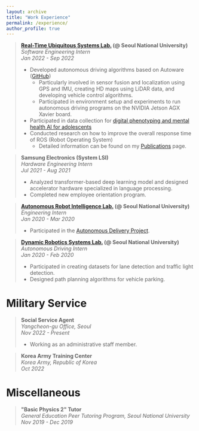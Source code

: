 ```yaml
---
layout: archive
title: "Work Experience"
permalink: /experience/
author_profile: true
---
```

> **[Real-Time Ubiquitous Systems Lab.](https://rubis.snu.ac.kr/) (@ Seoul National University)**  
> *Software Engineering Intern*  
> *Jan 2022 - Sep 2022*  
> - Developed autonomous driving algorithms based on Autoware ([GitHub](https://github.com/rubis-lab/Autoware_On_Embedded))  
>     - Particularly involved in sensor fusion and localization using GPS and IMU, creating HD maps using LiDAR data, and developing vehicle control algorithms.  
>     - Participated in environment setup and experiments to run autonomous driving programs on the NVIDIA Jetson AGX Xavier board.  
> - Participated in data collection for [digital phenotyping and mental health AI for adolescents](https://rubis.snu.ac.kr/index.php/sample-page/research/)  
> - Conducted research on how to improve the overall response time of ROS (Robot Operating System)  
>    - Detailed information can be found on my [Publications](https://sunho001215.github.io/publications/) page.  

> **Samsung Electronics (System LSI)**  
> *Hardware Engineering Intern*  
> *Jul 2021 - Aug 2021*  
> - Analyzed transformer-based deep learning model and designed accelerator hardware specialized in language processing.  
> - Completed new employee orientation program.

> **[Autonomous Robot Intelligence Lab.](https://arisnu.squarespace.com/) (@ Seoul National University)**  
> *Engineering Intern*  
> *Jan 2020 - Mar 2020*
> - Participated in the [Autonomous Delivery Project](https://sunho001215.github.io/projects/).

> **[Dynamic Robotics Systems Lab.](http://dyros.snu.ac.kr/) (@ Seoul National University)**  
> *Autonomous Driving Intern*  
> *Jan 2020 - Feb 2020*  
> - Participated in creating datasets for lane detection and traffic light detection.  
> - Designed path planning algorithms for vehicle parking.  

Military Service
======
> **Social Service Agent**  
> *Yangcheon-gu Office, Seoul*  
> *Nov 2022 - Present*  
> - Working as an administrative staff member.

> **Korea Army Training Center**  
> *Korea Army, Republic of Korea*  
> *Oct 2022*

Miscellaneous
======
> **"Basic Physics 2" Tutor**  
> *General Education Peer Tutoring Program, Seoul National University*  
> *Nov 2019 - Dec 2019*
